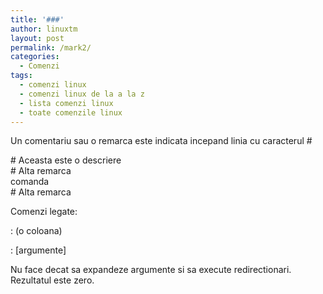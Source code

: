 ```yaml
---
title: '###'
author: linuxtm
layout: post
permalink: /mark2/
categories:
  - Comenzi
tags:
  - comenzi linux
  - comenzi linux de la a la z
  - lista comenzi linux
  - toate comenzile linux
---
```

Un comentariu sau o remarca este indicata incepand linia cu caracterul #

\# Aceasta este o descriere  
\# Alta remarca  
comanda  
\# Alta remarca

Comenzi legate:

: (o coloana)

: [argumente]

Nu face decat sa expandeze argumente si sa execute redirectionari. Rezultatul este zero.